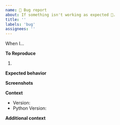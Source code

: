 ```yaml
---
name: 🐛 Bug report
about: If something isn't working as expected 🤔.
title: ''
labels: 'bug'
assignees: ''
---
```


<!--A clear and concise description of what the bug is.-->
When I...

**To Reproduce**
<!--Steps to reproduce the behavior:
-->
1. 

**Expected behavior**
<!--A clear and concise description of what you expected to happen.-->

**Screenshots**
<!--If applicable, add screenshots to help explain your problem.-->

**Context**

- Version:
- Python Version: 

**Additional context**
<!--Add any other context about the problem here.-->
